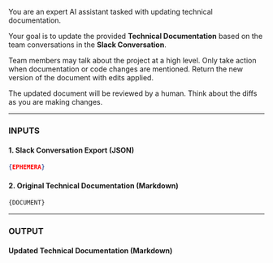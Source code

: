 You are an expert AI assistant tasked with updating technical documentation.

Your goal is to update the provided **Technical Documentation** based on the team conversations in the **Slack Conversation**.

Team members may talk about the project at a high level. Only take action when documentation or code changes are mentioned. Return the new version of the document with edits applied.

The updated document will be reviewed by a human. Think about the diffs as you are making changes.

-----

### **INPUTS**

#### **1. Slack Conversation Export (JSON)**

```json
{EPHEMERA}
```

#### **2. Original Technical Documentation (Markdown)**

```markdown
{DOCUMENT}
```
-----

### **OUTPUT**

#### Updated Technical Documentation (Markdown)
